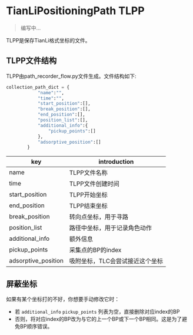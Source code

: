 # TianLiPositioningPath TLPP

> 编写中...

TLPP是保存TianLi格式坐标的文件。

## TLPP文件结构

TLPP由path_recorder_flow.py文件生成。文件结构如下:

```python
collection_path_dict = {
            "name":"",
            "time":"",
            "start_position":[],
            "break_position":[],
            "end_position":[],
            "position_list":[],
            "additional_info":{
                "pickup_points":[]
            },
            "adsorptive_position":[]
        }
```

| key                 | introduction      |
| ------------------- | ----------------- |
| name                | TLPP文件名称          |
| time                | TLPP文件创建时间        |
| start_position      | TLPP开始坐标          |
| end_position        | TLPP结束坐标          |
| break_position      | 转向点坐标，用于寻路        |
| position_list       | 路径中坐标，用于记录角色动作    |
| additional_info     | 额外信息              |
| pickup_points       | 采集点的BP的index      |
| adsorptive_position | 吸附坐标，TLC会尝试接近这个坐标 |

## 屏蔽坐标

如果有某个坐标打的不好，你想要手动修改它时：

- 若 `additional_info` `pickup_points` 列表为空，直接删除对应index的BP
- 否则，将对应index的BP改为与它的上一个BP或下一个BP相同。这是为了避免BP顺序错误。
